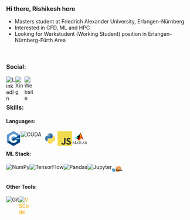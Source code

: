 ### Hi there, Rishikesh here
- Masters student at Friedrich Alexander University, Erlangen-Nürnberg
- Interested in CFD, ML and HPC
- Looking for Werkstudent (Working Student) position in Erlangen-Nürnberg-Fürth Area

<br/>

### Social:

[<img align="left" alt="LinkedIn" src="https://cdn.jsdelivr.net/npm/simple-icons@v3/icons/linkedin.svg?"  width="25" />](https://www.linkedin.com/in/nagesh-a-c/)

[<img align="left" alt="Xing" src="https://cdn.jsdelivr.net/npm/simple-icons@v3/icons/xing.svg" width="25">](https://www.xing.com/profile/Nagesh_AralaguppeChannabasavanna/)

[<img align="left" alt="Website" src="https://gitforwindows.org/img/git_logo.png" width="25">](https://github.com/NageshAC)


<br/>
<br/>
<br/>

### Skills:

#### Languages:

<img alt="C++" align="left" src="https://raw.githubusercontent.com/github/explore/80688e429a7d4ef2fca1e82350fe8e3517d3494d/topics/cpp/cpp.png" width="40"/>

<img alt="CUDA" align="left" src="https://upload.wikimedia.org/wikipedia/en/b/b9/Nvidia_CUDA_Logo.jpg" width="60"/>

<img alt="Python" align="left" src="https://raw.githubusercontent.com/github/explore/80688e429a7d4ef2fca1e82350fe8e3517d3494d/topics/python/python.png" width="40"/>

<img alt="JavaScript" align="left" src="https://raw.githubusercontent.com/github/explore/80688e429a7d4ef2fca1e82350fe8e3517d3494d/topics/javascript/javascript.png" width="40"/>

<img alt="MATLAB" align="left" src="https://raw.githubusercontent.com/github/explore/80688e429a7d4ef2fca1e82350fe8e3517d3494d/topics/matlab/matlab.png" width="40"/>

<br/>
<br/>

#### ML Stack:

<img alt="NumPy" align="left" src="https://img.shields.io/badge/numpy%20-%23013243.svg?&style=for-the-badge&logo=numpy&logoColor=white" />

<img alt="TensorFlow" align="left" src="https://img.shields.io/badge/TensorFlow%20-%23FF6F00.svg?&style=for-the-badge&logo=TensorFlow&logoColor=white" />

<img alt="Pandas" align="left" src="https://img.shields.io/badge/pandas%20-%23150458.svg?&style=for-the-badge&logo=pandas&logoColor=white" />

<img alt="Jupyter" align="left" src="https://img.shields.io/badge/Jupyter%20-%23F37626.svg?&style=for-the-badge&logo=Jupyter&logoColor=white" />

<img alt="Scikit-learn" align="left" src="https://raw.githubusercontent.com/github/explore/80688e429a7d4ef2fca1e82350fe8e3517d3494d/topics/scikit-learn/scikit-learn.png" width="30"/>


<br/>
<br/>

#### Other Tools:

<img alt="Git" align="left" src="https://img.shields.io/badge/git%20-%23F05033.svg?&style=for-the-badge&logo=git&logoColor=white"/>

<img alt="VSCode" style="color:orange" align="left" src="https://upload.wikimedia.org/wikipedia/commons/9/9a/Visual_Studio_Code_1.35_icon.svg" width="30"/>





